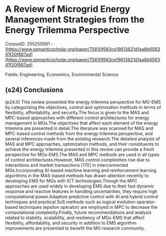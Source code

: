# A Review of Microgrid Energy Management Strategies from the Energy Trilemma Perspective

CorpusID: 255250581 - [https://www.semanticscholar.org/paper/75810f683ce19613621d1aa8b656341f20f887ad](https://www.semanticscholar.org/paper/75810f683ce19613621d1aa8b656341f20f887ad)

Fields: Engineering, Economics, Environmental Science

## (s24) Conclusions
(p24.0) This review presented the energy trilemma perspective for MG-EMS by categorizing the objectives, control and optimization methods in terms of flexibility, affordability, and security.The focus is given to the MAS and MPC-based approaches with different control architectures for energy management in MGs.The objectives that affect each element of the energy trilemma are presented in detail.The literature was scanned for MAS and MPC-based control methods from the energy trilemma perspective, and several inferences made from the existing research.The detailed analysis of MAS and MPC approaches, optimization methods, and their constituents to achieve the energy trilemma presented in this review can provide a fresh perspective for MGs-EMS.The MAS and MPC methods are used in all types of control architectures.However, MAS control complexities rise due to interactions and market transactions [170] in interconnected MGs.Incorporating AI-based machine learning and reinforcement learning algorithms in the MAS-based methods has drawn attention recently to developing EMS for MGs with ICT technologies.Though the MPC approaches are used widely in developing EMS due to their fast dynamic response and reactive features in handling uncertainties, they require high computational power.Adaptive predictive control with AI and hybrid control techniques and practical SoS methods such as logical evolution operator-based techniques (epsilon operator) are employed in MPC to decrease the computational complexity.Finally, future recommendations and analysis related to stability, scalability, and resiliency of MGs-EMS that affect flexibility, affordability, and security in addition to EMS algorithm improvements are presented to benefit the MG research community.
